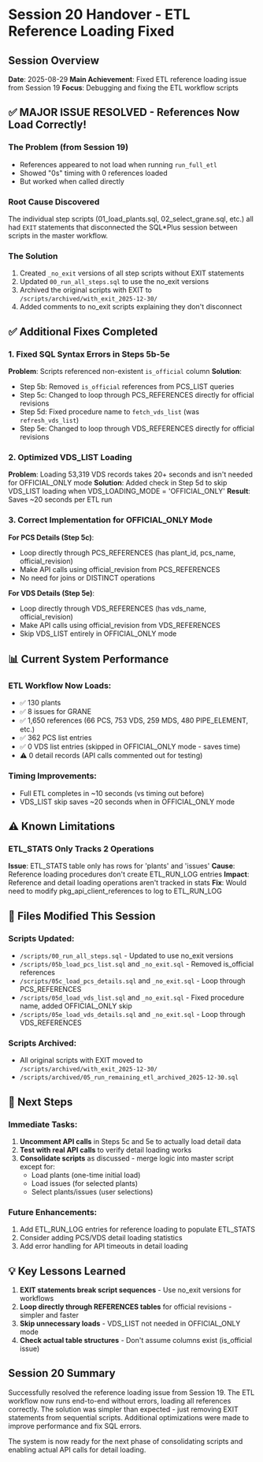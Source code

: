 # Session 20 Handover - ETL Reference Loading Fixed

## Session Overview
**Date**: 2025-08-29
**Main Achievement**: Fixed ETL reference loading issue from Session 19
**Focus**: Debugging and fixing the ETL workflow scripts

## ✅ MAJOR ISSUE RESOLVED - References Now Load Correctly!

### The Problem (from Session 19)
- References appeared to not load when running `run_full_etl`
- Showed "0s" timing with 0 references loaded
- But worked when called directly

### Root Cause Discovered
The individual step scripts (01_load_plants.sql, 02_select_grane.sql, etc.) all had `EXIT` statements that disconnected the SQL*Plus session between scripts in the master workflow.

### The Solution
1. Created `_no_exit` versions of all step scripts without EXIT statements
2. Updated `00_run_all_steps.sql` to use the no_exit versions
3. Archived the original scripts with EXIT to `/scripts/archived/with_exit_2025-12-30/`
4. Added comments to no_exit scripts explaining they don't disconnect

## ✅ Additional Fixes Completed

### 1. Fixed SQL Syntax Errors in Steps 5b-5e
**Problem**: Scripts referenced non-existent `is_official` column
**Solution**: 
- Step 5b: Removed `is_official` references from PCS_LIST queries
- Step 5c: Changed to loop through PCS_REFERENCES directly for official revisions
- Step 5d: Fixed procedure name to `fetch_vds_list` (was `refresh_vds_list`)
- Step 5e: Changed to loop through VDS_REFERENCES directly for official revisions

### 2. Optimized VDS_LIST Loading
**Problem**: Loading 53,319 VDS records takes 20+ seconds and isn't needed for OFFICIAL_ONLY mode
**Solution**: Added check in Step 5d to skip VDS_LIST loading when VDS_LOADING_MODE = 'OFFICIAL_ONLY'
**Result**: Saves ~20 seconds per ETL run

### 3. Correct Implementation for OFFICIAL_ONLY Mode
**For PCS Details (Step 5c)**:
- Loop directly through PCS_REFERENCES (has plant_id, pcs_name, official_revision)
- Make API calls using official_revision from PCS_REFERENCES
- No need for joins or DISTINCT operations

**For VDS Details (Step 5e)**:
- Loop directly through VDS_REFERENCES (has vds_name, official_revision)
- Make API calls using official_revision from VDS_REFERENCES
- Skip VDS_LIST entirely in OFFICIAL_ONLY mode

## 📊 Current System Performance

### ETL Workflow Now Loads:
- ✅ 130 plants
- ✅ 8 issues for GRANE
- ✅ 1,650 references (66 PCS, 753 VDS, 259 MDS, 480 PIPE_ELEMENT, etc.)
- ✅ 362 PCS list entries
- ✅ 0 VDS list entries (skipped in OFFICIAL_ONLY mode - saves time)
- ⚠️ 0 detail records (API calls commented out for testing)

### Timing Improvements:
- Full ETL completes in ~10 seconds (vs timing out before)
- VDS_LIST skip saves ~20 seconds when in OFFICIAL_ONLY mode

## ⚠️ Known Limitations

### ETL_STATS Only Tracks 2 Operations
**Issue**: ETL_STATS table only has rows for 'plants' and 'issues'
**Cause**: Reference loading procedures don't create ETL_RUN_LOG entries
**Impact**: Reference and detail loading operations aren't tracked in stats
**Fix**: Would need to modify pkg_api_client_references to log to ETL_RUN_LOG

## 📁 Files Modified This Session

### Scripts Updated:
- `/scripts/00_run_all_steps.sql` - Updated to use no_exit versions
- `/scripts/05b_load_pcs_list.sql` and `_no_exit.sql` - Removed is_official references
- `/scripts/05c_load_pcs_details.sql` and `_no_exit.sql` - Loop through PCS_REFERENCES
- `/scripts/05d_load_vds_list.sql` and `_no_exit.sql` - Fixed procedure name, added OFFICIAL_ONLY skip
- `/scripts/05e_load_vds_details.sql` and `_no_exit.sql` - Loop through VDS_REFERENCES

### Scripts Archived:
- All original scripts with EXIT moved to `/scripts/archived/with_exit_2025-12-30/`
- `/scripts/archived/05_run_remaining_etl_archived_2025-12-30.sql`

## 🎯 Next Steps

### Immediate Tasks:
1. **Uncomment API calls** in Steps 5c and 5e to actually load detail data
2. **Test with real API calls** to verify detail loading works
3. **Consolidate scripts** as discussed - merge logic into master script except for:
   - Load plants (one-time initial load)
   - Load issues (for selected plants)
   - Select plants/issues (user selections)

### Future Enhancements:
1. Add ETL_RUN_LOG entries for reference loading to populate ETL_STATS
2. Consider adding PCS/VDS detail loading statistics
3. Add error handling for API timeouts in detail loading

## 💡 Key Lessons Learned

1. **EXIT statements break script sequences** - Use no_exit versions for workflows
2. **Loop directly through REFERENCES tables** for official revisions - simpler and faster
3. **Skip unnecessary loads** - VDS_LIST not needed in OFFICIAL_ONLY mode
4. **Check actual table structures** - Don't assume columns exist (is_official issue)

## Session 20 Summary
Successfully resolved the reference loading issue from Session 19. The ETL workflow now runs end-to-end without errors, loading all references correctly. The solution was simpler than expected - just removing EXIT statements from sequential scripts. Additional optimizations were made to improve performance and fix SQL errors.

The system is now ready for the next phase of consolidating scripts and enabling actual API calls for detail loading.